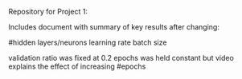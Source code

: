 Repository for Project 1:

Includes document with summary of key results after changing:

#hidden layers/neurons
learning rate
batch size

validation ratio was fixed at 0.2
epochs was held constant but video explains
the effect of increasing #epochs
